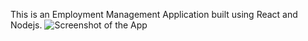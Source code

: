This is an Employment Management Application built using React and Nodejs.
![Screenshot of the App](./frontend/manforce.png)